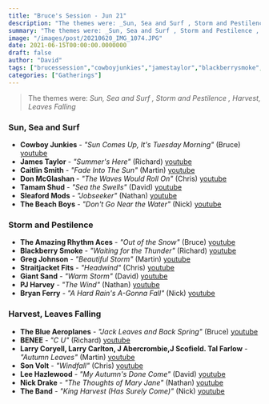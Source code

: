```yaml
---
title: "Bruce's Session - Jun 21"
description: "The themes were: _Sun, Sea and Surf , Storm and Pestilence , Harvest, Leaves Falling_"
summary: "The themes were: _Sun, Sea and Surf , Storm and Pestilence , Harvest, Leaves Falling_"
image: "/images/post/20210620_IMG_1074.JPG"
date: 2021-06-15T00:00:00.0000000
draft: false
author: "David"
tags: ["brucessession","cowboyjunkies","jamestaylor","blackberrysmoke","theband","pjharvey","giantsand","nickdrake","donmcglashan","leehazlewood","sonvolt","bryanferry","benee","thebeachboys","larrycarlton","caitlinsmith","sleafordmods","straitjacketfits","theblueaeroplanes","theamazingrhythmaces","tamamshud","gregjohnson","larrycoryell","jabercrombie","jscofieldtalfarlow","youtube"]
categories: ["Gatherings"]
---
```

> The themes were: _Sun, Sea and Surf , Storm and Pestilence , Harvest, Leaves Falling_
### Sun, Sea and Surf 
- **Cowboy Junkies** - _"Sun Comes Up, It's Tuesday Morning"_ (Bruce) [youtube](https://www.youtube.com/watch?v=48pFXE28y8Y)
- **James Taylor** - _"Summer's Here"_ (Richard) [youtube](https://www.youtube.com/watch?v=Shs_fjWx20M)
- **Caitlin Smith** - _"Fade Into The Sun"_ (Martin) [youtube](https://www.youtube.com/watch?v=g_HV-tZStVA)
- **Don McGlashan** - _"The Waves Would Roll On"_ (Chris) [youtube](https://www.youtube.com/watch?v=-228c_u3Ba8)
- **Tamam Shud** - _"Sea the Swells"_ (David) [youtube](https://www.youtube.com/watch?v=Z0hhaNVxbXk)
- **Sleaford Mods** - _"Jobseeker"_ (Nathan) [youtube](https://www.youtube.com/watch?v=WhOmCYmEkvU)
- **The Beach Boys** - _"Don't Go Near the Water"_ (Nick) [youtube](https://www.youtube.com/watch?v=YpJ-pLYmDHU)
### Storm and Pestilence 
- **The Amazing Rhythm Aces** - _"Out of the Snow"_ (Bruce) [youtube](https://www.youtube.com/watch?v=TaJfo7gncvA)
- **Blackberry Smoke** - _"Waiting for the Thunder"_ (Richard) [youtube](https://www.youtube.com/watch?v=mE_tQDCgeJg)
- **Greg Johnson** - _"Beautiful Storm"_ (Martin) [youtube](https://www.youtube.com/watch?v=mibqWPybeRY)
- **Straitjacket Fits** - _"Headwind"_ (Chris) [youtube](https://www.youtube.com/watch?v=0aQlzFLrAzE)
- **Giant Sand** - _"Warm Storm"_ (David) [youtube](https://www.youtube.com/watch?v=dxfecjn15Nk)
- **PJ Harvey** - _"The Wind"_ (Nathan) [youtube](https://www.youtube.com/watch?v=GmOMuBYEejc)
- **Bryan Ferry** - _"A Hard Rain's A-Gonna Fall"_ (Nick) [youtube](https://www.youtube.com/watch?v=alKDz9sz4nY)
### Harvest, Leaves Falling
- **The Blue Aeroplanes** - _"Jack Leaves and Back Spring"_ (Bruce) [youtube](https://www.youtube.com/watch?v=QlHv3t4Upus)
- **BENEE** - _"C U"_ (Richard) [youtube](https://www.youtube.com/watch?v=fPpI27KBd8o)
- **Larry Coryell, Larry Carlton, J Abercrombie,J Scofield. Tal Farlow** - _"Autumn Leaves"_ (Martin) [youtube](https://www.youtube.com/watch?v=1rsGjeYwMrE)
- **Son Volt** - _"Windfall"_ (Chris) [youtube](https://www.youtube.com/watch?v=uPO-VwB2vFo)
- **Lee Hazlewood** - _"My Autumn's Done Come"_ (David) [youtube](https://www.youtube.com/watch?v=Qo24xN9mj8Q)
- **Nick Drake** - _"The Thoughts of Mary Jane"_ (Nathan) [youtube](https://www.youtube.com/watch?v=XpR_OdvyRNI)
- **The Band** - _"King Harvest (Has Surely Come)"_ (Nick) [youtube](https://www.youtube.com/watch?v=TaKD1Vdarnw)
